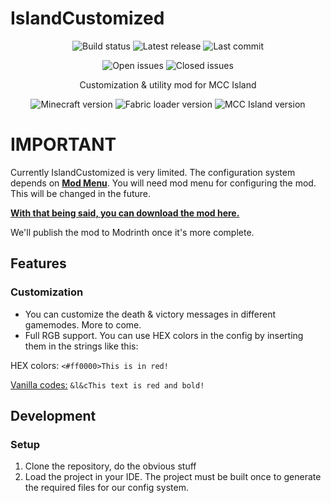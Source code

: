 # IslandCustomized 
<p align="center">
    <img src="https://img.shields.io/github/actions/workflow/status/IcosphereIndustries/IslandCustomized/build-islandcustomized.yml" alt="Build status">
    <img src="https://img.shields.io/github/v/release/IcosphereIndustries/IslandCustomized?include_prereleases" alt="Latest release">
    <img src="https://img.shields.io/github/last-commit/IcosphereIndustries/IslandCustomized" alt="Last commit">
</p>
<p align="center">
    <img src="https://img.shields.io/github/issues/IcosphereIndustries/IslandCustomized?label=open%20issues" alt="Open issues">
    <img src="https://img.shields.io/github/issues-closed/IcosphereIndustries/IslandCustomized?label=closed%20issues" alt="Closed issues">
</p>
<p align="center">
    Customization &amp; utility mod for MCC Island
</p>
<p align="center">
    <img src="https://img.shields.io/badge/minecraft-1.20%20%26%201.20.1-brightgreen" alt="Minecraft version">
    <img src="https://img.shields.io/badge/fabric%20loader-0.14.21%2B-green" alt="Fabric loader version">
    <img src="https://img.shields.io/badge/mcc%20island-0.7.5-yellowgreen" alt="MCC Island version">
</p>

# IMPORTANT
Currently IslandCustomized is very limited. The configuration system depends on [**Mod Menu**](https://modrinth.com/mod/modmenu/version/7.0.1).
You will need mod menu for configuring the mod. This will be changed in the future.

[**With that being said, you can download the mod here.**](https://github.com/IcosphereIndustries/IslandCustomized/releases)

We'll publish the mod to Modrinth once it's more complete.

## Features
### Customization
* You can customize the death & victory messages in different gamemodes. More to come.
* Full RGB support. You can use HEX colors in the config by inserting them in the strings
like this: 

HEX colors: `<#ff0000>This is in red!`

[Vanilla codes:](https://www.digminecraft.com/lists/color_list_pc.php) `&l&cThis text is red and bold!`
## Development
### Setup
1. Clone the repository, do the obvious stuff
2. Load the project in your IDE. The project must be built once to generate the required files for our config system.